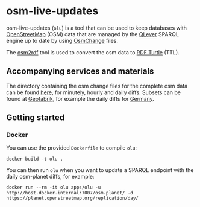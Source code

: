 # osm-live-updates

osm-live-updates (`olu`)  is a tool that can be used to keep databases with 
[OpenStreetMap](https://www.openstreetmap.org) (OSM) data that are managed by the [QLever](https://github.com/ad-freiburg/qlever) SPARQL engine up to date by 
using [OsmChange](https://wiki.openstreetmap.org/wiki/OsmChange) files.

The [osm2rdf](https://github.com/ad-freiburg/osm2rdf) tool is used to convert the osm data to [RDF Turtle](https://www.w3.org/TR/turtle/) (TTL). 

## Accompanying services and materials

The directory containing the osm change files for the complete osm data can be found
[here](https://planet.openstreetmap.org/replication/), for minutely, hourly and daily diffs. 
Subsets can be found at [Geofabrik](https://download.geofabrik.de), for example the daily diffs 
for [Germany](http://download.geofabrik.de/europe/germany-updates/).

## Getting started

### Docker

You can use the provided `Dockerfile` to compile `olu`:

```
docker build -t olu .
```

You can then run `olu` when you want to update a SPARQL endpoint with the daily osm-planet diffs, for example:

```
docker run --rm -it olu apps/olu -u http://host.docker.internal:7007/osm-planet/ -d https://planet.openstreetmap.org/replication/day/
```

